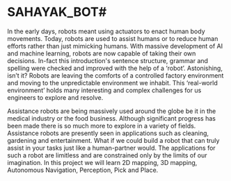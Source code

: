 # SAHAYAK_BOT#
 In the early days, robots meant using actuators to enact human body movements. Today, robots are used to assist humans or to reduce human efforts rather than just mimicking humans. With massive development of AI and machine learning, robots are now capable of taking their own decisions. In-fact this introduction's sentence structure, grammar and spelling were checked and improved with the help of a ‘robot’. Astonishing, isn’t it? Robots are leaving the comforts of a controlled factory environment and moving to the unpredictable environment we inhabit. This ‘real-world environment’ holds many interesting and complex challenges for us engineers to explore and resolve.

Assistance robots are being massively used around the globe be it in the medical industry or the food business. Although significant progress has been made there is so much more to explore in a variety of fields. Assistance robots are presently seen in applications such as cleaning, gardening and entertainment. What if we could build a robot that can truly assist in your tasks just like a human-partner would. The applications for such a robot are limitless and are constrained only by the limits of our imagination. 
In this project we will learn 2D mapping, 3D mapping, Autonomous Navigation, Perception, Pick and Place. 
